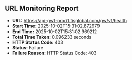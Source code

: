## URL Monitoring Report

- **URL:** https://api-gw1-prod1.fisglobal.com/gw/v1/health
- **Start Time:** 2025-10-02T15:31:02.872979
- **End Time:** 2025-10-02T15:31:02.969212
- **Total Time Taken:** 0.096233 seconds
- **HTTP Status Code:** 403
- **Status:** Failure
- **Failure Reason:** HTTP Status Code: 403
